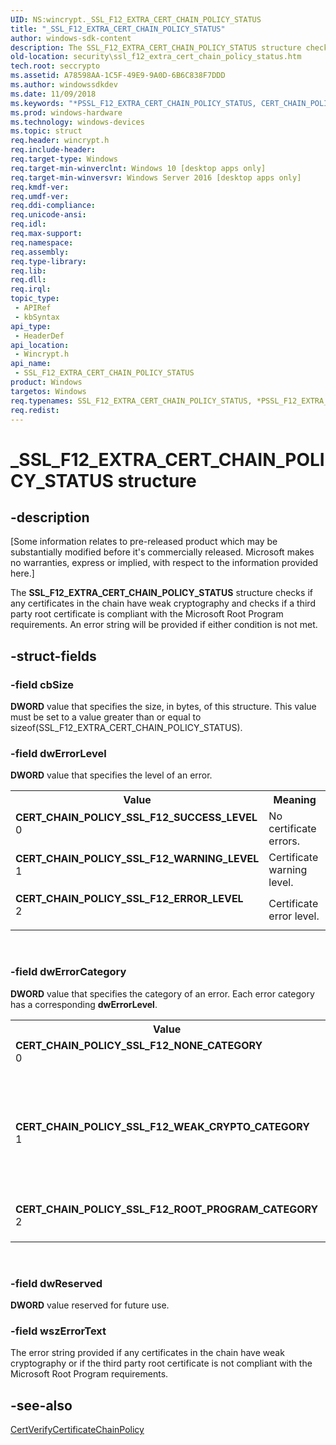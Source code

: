 ```yaml
---
UID: NS:wincrypt._SSL_F12_EXTRA_CERT_CHAIN_POLICY_STATUS
title: "_SSL_F12_EXTRA_CERT_CHAIN_POLICY_STATUS"
author: windows-sdk-content
description: The SSL_F12_EXTRA_CERT_CHAIN_POLICY_STATUS structure checks if any certificates in the chain have weak cryptography and checks if a third party root certificate is compliant with the Microsoft Root Program requirements.
old-location: security\ssl_f12_extra_cert_chain_policy_status.htm
tech.root: seccrypto
ms.assetid: A78598AA-1C5F-49E9-9A0D-6B6C838F7DDD
ms.author: windowssdkdev
ms.date: 11/09/2018
ms.keywords: "*PSSL_F12_EXTRA_CERT_CHAIN_POLICY_STATUS, CERT_CHAIN_POLICY_SSL_F12_ERROR_LEVEL, CERT_CHAIN_POLICY_SSL_F12_NONE_CATEGORY, CERT_CHAIN_POLICY_SSL_F12_ROOT_PROGRAM_CATEGORY, CERT_CHAIN_POLICY_SSL_F12_SUCCESS_LEVEL, CERT_CHAIN_POLICY_SSL_F12_WARNING_LEVEL, CERT_CHAIN_POLICY_SSL_F12_WEAK_CRYPTO_CATEGORY, PSSL_F12_EXTRA_CERT_CHAIN_POLICY_STATUS, PSSL_F12_EXTRA_CERT_CHAIN_POLICY_STATUS structure pointer [Security], SSL_F12_EXTRA_CERT_CHAIN_POLICY_STATUS, SSL_F12_EXTRA_CERT_CHAIN_POLICY_STATUS structure [Security], _SSL_F12_EXTRA_CERT_CHAIN_POLICY_STATUS, security.ssl_f12_extra_cert_chain_policy_status, wincrypt/PSSL_F12_EXTRA_CERT_CHAIN_POLICY_STATUS, wincrypt/SSL_F12_EXTRA_CERT_CHAIN_POLICY_STATUS"
ms.prod: windows-hardware
ms.technology: windows-devices
ms.topic: struct
req.header: wincrypt.h
req.include-header: 
req.target-type: Windows
req.target-min-winverclnt: Windows 10 [desktop apps only]
req.target-min-winversvr: Windows Server 2016 [desktop apps only]
req.kmdf-ver: 
req.umdf-ver: 
req.ddi-compliance: 
req.unicode-ansi: 
req.idl: 
req.max-support: 
req.namespace: 
req.assembly: 
req.type-library: 
req.lib: 
req.dll: 
req.irql: 
topic_type:
 - APIRef
 - kbSyntax
api_type:
 - HeaderDef
api_location:
 - Wincrypt.h
api_name:
 - SSL_F12_EXTRA_CERT_CHAIN_POLICY_STATUS
product: Windows
targetos: Windows
req.typenames: SSL_F12_EXTRA_CERT_CHAIN_POLICY_STATUS, *PSSL_F12_EXTRA_CERT_CHAIN_POLICY_STATUS
req.redist: 
---
```


# _SSL_F12_EXTRA_CERT_CHAIN_POLICY_STATUS structure


## -description


<p class="CCE_Message">[Some information relates to pre-released product which may be substantially modified before it's commercially released. Microsoft makes no warranties, express or implied, with respect to the information provided here.]

The <b>SSL_F12_EXTRA_CERT_CHAIN_POLICY_STATUS</b> structure checks if any certificates in the chain have weak  cryptography and checks if a third party root certificate is compliant with the Microsoft Root Program requirements. An error string will be provided if either condition is not met.


## -struct-fields




### -field cbSize

<b>DWORD</b> value that specifies the size, in bytes, of this structure. This value must be set to a value greater than or equal to sizeof(SSL_F12_EXTRA_CERT_CHAIN_POLICY_STATUS).


### -field dwErrorLevel

<b>DWORD</b> value that specifies the level of an error.

<table>
<tr>
<th>Value</th>
<th>Meaning</th>
</tr>
<tr>
<td width="40%"><a id="CERT_CHAIN_POLICY_SSL_F12_SUCCESS_LEVEL"></a><a id="cert_chain_policy_ssl_f12_success_level"></a><dl>
<dt><b>CERT_CHAIN_POLICY_SSL_F12_SUCCESS_LEVEL</b></dt>
<dt>0</dt>
</dl>
</td>
<td width="60%">
No certificate errors.

</td>
</tr>
<tr>
<td width="40%"><a id="CERT_CHAIN_POLICY_SSL_F12_WARNING_LEVEL"></a><a id="cert_chain_policy_ssl_f12_warning_level"></a><dl>
<dt><b>CERT_CHAIN_POLICY_SSL_F12_WARNING_LEVEL</b></dt>
<dt>1</dt>
</dl>
</td>
<td width="60%">
Certificate warning level.

</td>
</tr>
<tr>
<td width="40%"><a id="CERT_CHAIN_POLICY_SSL_F12_ERROR_LEVEL"></a><a id="cert_chain_policy_ssl_f12_error_level"></a><dl>
<dt><b>CERT_CHAIN_POLICY_SSL_F12_ERROR_LEVEL</b></dt>
<dt>2</dt>
</dl>
</td>
<td width="60%">
Certificate error level.

</td>
</tr>
</table>
 


### -field dwErrorCategory

<b>DWORD</b> value that specifies the category of an error. Each error category has a corresponding <b>dwErrorLevel</b>.

<table>
<tr>
<th>Value</th>
<th>Meaning</th>
</tr>
<tr>
<td width="40%"><a id="CERT_CHAIN_POLICY_SSL_F12_NONE_CATEGORY"></a><a id="cert_chain_policy_ssl_f12_none_category"></a><dl>
<dt><b>CERT_CHAIN_POLICY_SSL_F12_NONE_CATEGORY</b></dt>
<dt>0</dt>
</dl>
</td>
<td width="60%">
No certificate errors.

</td>
</tr>
<tr>
<td width="40%"><a id="CERT_CHAIN_POLICY_SSL_F12_WEAK_CRYPTO_CATEGORY"></a><a id="cert_chain_policy_ssl_f12_weak_crypto_category"></a><dl>
<dt><b>CERT_CHAIN_POLICY_SSL_F12_WEAK_CRYPTO_CATEGORY</b></dt>
<dt>1</dt>
</dl>
</td>
<td width="60%">
Errors in this category with the <b>dwErrorLevel</b>: <b>CERT_CHAIN_POLICY_SSL_F12_WARNING_LEVEL</b> are errors associated with all other roots including enterprise.

Errors in this category with the <b>dwErrorLevel</b>: <b>CERT_CHAIN_POLICY_SSL_F12_ERROR_LEVEL</b> are errors associated with the third party root certificate.

</td>
</tr>
<tr>
<td width="40%"><a id="CERT_CHAIN_POLICY_SSL_F12_ROOT_PROGRAM_CATEGORY"></a><a id="cert_chain_policy_ssl_f12_root_program_category"></a><dl>
<dt><b>CERT_CHAIN_POLICY_SSL_F12_ROOT_PROGRAM_CATEGORY</b></dt>
<dt>2</dt>
</dl>
</td>
<td width="60%">
Errors in this category with the <b>dwErrorLevel</b>: <b>CERT_CHAIN_POLICY_SSL_F12_WARNING_LEVEL</b> are all errors with root program compliance failures.

</td>
</tr>
</table>
 


### -field dwReserved

<b>DWORD</b> value reserved for future use.


### -field wszErrorText

The error string provided if any certificates in the chain have weak cryptography or if the third party root certificate is not compliant with the Microsoft Root Program requirements.


## -see-also




<a href="https://msdn.microsoft.com/19c37f77-1072-4740-b244-764b816a2a1f">CertVerifyCertificateChainPolicy</a>
 

 

